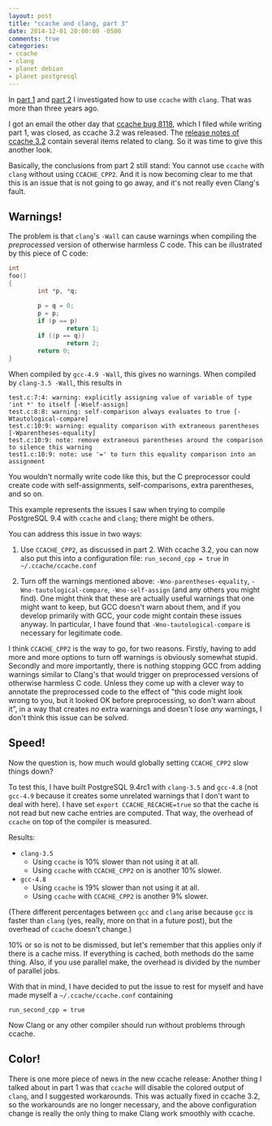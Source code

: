 ```yaml
---
layout: post
title: "ccache and clang, part 3"
date: 2014-12-01 20:00:00 -0500
comments: true
categories:
- ccache
- clang
- planet debian
- planet postgresql
---
```


In
[part 1](http://petereisentraut.blogspot.com/2011/05/ccache-and-clang.html)
and
[part 2](http://petereisentraut.blogspot.com/2011/09/ccache-and-clang-part-2.html)
I investigated how to use `ccache` with `clang`.  That was more than
three years ago.

I got an email the other day that
[ccache bug 8118](https://bugzilla.samba.org/show_bug.cgi?id=8118),
which I filed while writing part 1, was closed, as ccache 3.2 was
released.  The
[release notes of ccache 3.2](https://ccache.samba.org/releasenotes.html#_ccache_3_2)
contain several items related to clang.  So it was time to give this
another look.

Basically, the conclusions from part 2 still stand: You cannot use
`ccache` with `clang` without using `CCACHE_CPP2`.  And it is now
becoming clear to me that this is an issue that is not going to go
away, and it's not really even Clang's fault.

## Warnings!

The problem is that `clang`'s `-Wall` can cause warnings when
compiling the *preprocessed* version of otherwise harmless C code.
This can be illustrated by this piece of C code:

```c
int
foo()
{
        int *p, *q;

        p = q = 0;
        p = p;
        if (p == p)
                return 1;
        if ((p == q))
                return 2;
        return 0;
}
```

When compiled by `gcc-4.9 -Wall`, this gives no warnings.  When
compiled by `clang-3.5 -Wall`, this results in
```
test.c:7:4: warning: explicitly assigning value of variable of type 'int *' to itself [-Wself-assign]
test.c:8:8: warning: self-comparison always evaluates to true [-Wtautological-compare]
test.c:10:9: warning: equality comparison with extraneous parentheses [-Wparentheses-equality]
test.c:10:9: note: remove extraneous parentheses around the comparison to silence this warning
test1.c:10:9: note: use '=' to turn this equality comparison into an assignment
```

You wouldn't normally write code like this, but the C preprocessor
could create code with self-assignments, self-comparisons, extra
parentheses, and so on.

This example represents the issues I saw when trying to compile
PostgreSQL 9.4 with `ccache` and `clang`; there might be others.

You can address this issue in two ways:

1. Use `CCACHE_CPP2`, as discussed in part 2.  With ccache 3.2, you
can now also put this into a configuration file: `run_second_cpp =
true` in `~/.ccache/ccache.conf`

2. Turn off the warnings mentioned above: `-Wno-parentheses-equality`,
`-Wno-tautological-compare`, `-Wno-self-assign` (and any others you
might find).  One might think that these are actually useful warnings
that one might want to keep, but GCC doesn't warn about them, and if
you develop primarily with GCC, your code might contain these issues
anyway.  In particular, I have found that `-Wno-tautological-compare`
is necessary for legitimate code.

I think `CCACHE_CPP2` is the way to go, for two reasons.  Firstly,
having to add more and more options to turn off warnings is obviously
somewhat stupid.  Secondly and more importantly, there is nothing
stopping GCC from adding warnings similar to Clang's that would
trigger on preprocessed versions of otherwise harmless C code.  Unless
they come up with a clever way to annotate the preprocessed code to
the effect of "this code might look wrong to you, but it looked OK
before preprocessing, so don't warn about it", in a way that creates
*no* extra warnings and doesn't lose *any* warnings, I don't think
this issue can be solved.

## Speed!

Now the question is, how much would globally setting `CCACHE_CPP2`
slow things down?

To test this, I have built PostgreSQL 9.4rc1 with `clang-3.5` and
`gcc-4.8` (not `gcc-4.9` because it creates some unrelated warnings
that I don't want to deal with here).  I have set `export
CCACHE_RECACHE=true` so that the cache is not read but new cache
entries are computed.  That way, the overhead of `ccache` on top of
the compiler is measured.

Results:

- `clang-3.5`
    - Using `ccache` is 10% slower than not using it at all.
    - Using `ccache` with `CCACHE_CPP2` on is another 10% slower.
- `gcc-4.8`
    - Using `ccache` is 19% slower than not using it at all.
    - Using `ccache` with `CCACHE_CPP2` is another 9% slower.

(There different percentages between `gcc` and `clang` arise because
`gcc` is faster than `clang` (yes, really, more on that in a future
post), but the overhead of `ccache` doesn't change.)

10% or so is not to be dismissed, but let's remember that this applies
only if there is a cache miss.  If everything is cached, both methods
do the same thing.  Also, if you use parallel make, the overhead is
divided by the number of parallel jobs.

With that in mind, I have decided to put the issue to rest for myself
and have made myself a `~/.ccache/ccache.conf` containing

    run_second_cpp = true

Now Clang or any other compiler should run without problems through
ccache.

## Color!

There is one more piece of news in the new ccache release: Another
thing I talked about in part 1 was that `ccache` will disable the
colored output of `clang`, and I suggested workarounds.  This was
actually fixed in ccache 3.2, so the workarounds are no longer
necessary, and the above configuration change is really the only thing
to make Clang work smoothly with ccache.

